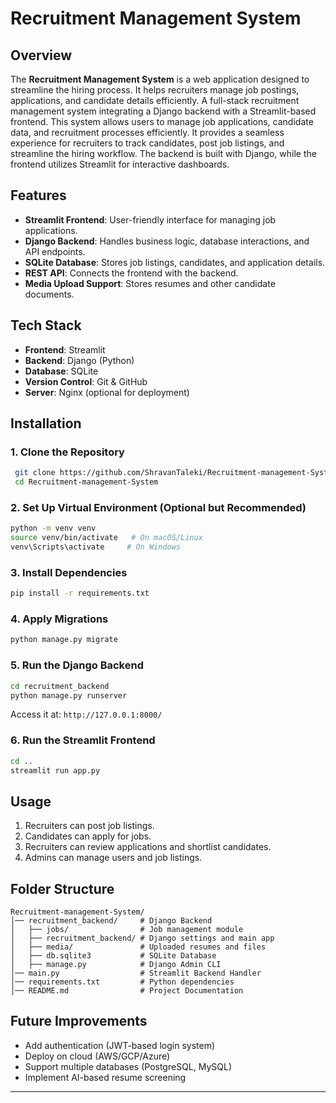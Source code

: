 # Recruitment Management System

## Overview
The **Recruitment Management System** is a web application designed to streamline the hiring process. It helps recruiters manage job postings, applications, and candidate details efficiently.
A full-stack recruitment management system integrating a Django backend with a Streamlit-based frontend. This system allows users to manage job applications, candidate data, and recruitment processes efficiently. It provides a seamless experience for recruiters to track candidates, post job listings, and streamline the hiring workflow. The backend is built with Django, while the frontend utilizes Streamlit for interactive dashboards.


## Features
- **Streamlit Frontend**: User-friendly interface for managing job applications.
- **Django Backend**: Handles business logic, database interactions, and API endpoints.
- **SQLite Database**: Stores job listings, candidates, and application details.
- **REST API**: Connects the frontend with the backend.
- **Media Upload Support**: Stores resumes and other candidate documents.

## Tech Stack
- **Frontend**: Streamlit
- **Backend**: Django (Python)
- **Database**: SQLite
- **Version Control**: Git & GitHub
- **Server**: Nginx (optional for deployment)

## Installation
### 1. Clone the Repository
```sh
 git clone https://github.com/ShravanTaleki/Recruitment-management-System.git
 cd Recruitment-management-System
```

### 2. Set Up Virtual Environment (Optional but Recommended)
```sh
python -m venv venv
source venv/bin/activate   # On macOS/Linux
venv\Scripts\activate     # On Windows
```

### 3. Install Dependencies
```sh
pip install -r requirements.txt
```

### 4. Apply Migrations
```sh
python manage.py migrate
```

### 5. Run the Django Backend
```sh
cd recruitment_backend
python manage.py runserver
```
Access it at: `http://127.0.0.1:8000/`

### 6. Run the Streamlit Frontend
```sh
cd ..
streamlit run app.py
```

## Usage
1. Recruiters can post job listings.
2. Candidates can apply for jobs.
3. Recruiters can review applications and shortlist candidates.
4. Admins can manage users and job listings.

## Folder Structure
```
Recruitment-management-System/
│── recruitment_backend/     # Django Backend
│   ├── jobs/                # Job management module
│   ├── recruitment_backend/ # Django settings and main app
│   ├── media/               # Uploaded resumes and files
│   ├── db.sqlite3           # SQLite Database
│   ├── manage.py            # Django Admin CLI
│── main.py                  # Streamlit Backend Handler
│── requirements.txt         # Python dependencies
│── README.md                # Project Documentation
```


  
## Future Improvements
- Add authentication (JWT-based login system)
- Deploy on cloud (AWS/GCP/Azure)
- Support multiple databases (PostgreSQL, MySQL)
- Implement AI-based resume screening

---

